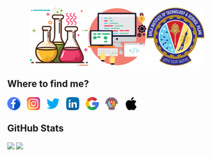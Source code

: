 <p align="center">
<img src="https://github.com/iamishansharma/iamishansharma/blob/master/Banner.jpg" align="center" width="400" height="133">
</p>

<!--- Currently an undergrad student for <img src="https://github.com/iamishansharma/iamishansharma/blob/master/Icons/flask.png" width="30" height="30"> MSc. Chemistry and <img src="https://github.com/iamishansharma/iamishansharma/blob/master/Icons/monitor.png" width="30" height="28"> B.E. Computer Science at <img src="https://github.com/iamishansharma/iamishansharma/blob/master/Icons/bitslogo.png" width="30" height="30"> BITS Pilani, Pilani Campus
<br /> <img src="https://github.com/iamishansharma/iamishansharma/blob/master/Icons/piano.png" width="30" height="30"> Keyboardist, <img src="https://github.com/iamishansharma/iamishansharma/blob/master/Icons/electric-guitar.png" width="30" height="30"> Guitarist and an avid   <img src="https://github.com/iamishansharma/iamishansharma/blob/master/Icons/f1.png" width="60" height="23"> Formula1 Fan -->

## Where to find me?

[<img src="https://github.com/iamishansharma/iamishansharma/blob/master/Icons/facebook.png" align="center" width="30" height="30">](https://www.facebook.com/Capt.ishan.sharma/) &ensp; [<img src="https://github.com/iamishansharma/iamishansharma/blob/master/Icons/instagram-sketched.png" align="center" width="30" height="30">](https://www.instagram.com/captainishansharma/) &ensp;
[<img src="https://github.com/iamishansharma/iamishansharma/blob/master/Icons/twitter.png" align="center" width="30" height="30">](https://twitter.com/iamishansharma) &ensp;
[<img src="https://github.com/iamishansharma/iamishansharma/blob/master/Icons/linkedin.png" align="center" width="30" height="30">](https://www.linkedin.com/in/iamishansharma/) &ensp; [<img src="https://github.com/iamishansharma/iamishansharma/blob/master/Icons/google.png" align="center" width="30" height="30">](sharmaishan747@gmail.com) &ensp; [<img src="https://github.com/iamishansharma/iamishansharma/blob/master/Icons/bitslogo.png" align="center" width="30" height="30">](f2016773@pilani.bits-pilani.ac.in) &ensp; [<img src="https://github.com/iamishansharma/iamishansharma/blob/master/Icons/apple.png" align="center" width="30" height="30">](sharmaishan747@icloud.com)

## GitHub Stats

<img align="center" src="https://github-readme-stats.vercel.app/api?username=iamishansharma&show_icons=true&theme=radical&count_private=false&hide=contribs,issues,stars" /> <img align="center" src="https://github-readme-stats.anuraghazra1.vercel.app/api/top-langs/?username=iamishansharma&layout=compact&theme=radical&hide=jupyter%20notebook" />
